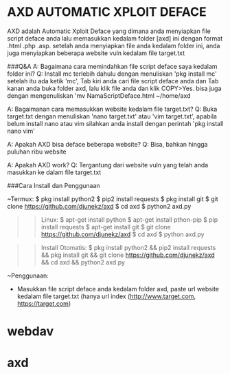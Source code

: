 # AXD AUTOMATIC XPLOIT DEFACE

AXD adalah Automatic Xploit Deface yang dimana anda menyiapkan file script deface anda lalu memasukkan kedalam folder [axd] ini dengan format .html .php .asp.
setelah anda menyiapkan file anda kedalam folder ini, anda juga menyiapkan beberapa website vuln kedalam file target.txt

###Q&A
A: Bagaimana cara memindahkan file script deface saya kedalam folder ini?
Q: Install mc terlebih dahulu dengan menuliskan 'pkg install mc' setelah itu ada ketik 'mc', Tab kiri anda cari file script deface anda dan Tab kanan anda buka folder axd, lalu klik file anda dan klik COPY>Yes. bisa juga dengan mengenuliskan 'mv NamaScriptDeface.html ~/home/axd

A: Bagaimanan cara memasukkan website kedalam file target.txt?
Q: Buka target.txt dengan menuliskan 'nano target.txt' atau 'vim target.txt', apabila belum install nano atau vim silahkan anda install dengan perintah 'pkg install nano vim'

A: Apakah AXD bisa deface beberapa website?
Q: Bisa, bahkan hingga puluhan ribu website

A: Apakah AXD work?
Q: Tergantung dari website vuln yang telah anda masukkan ke dalam file target.txt
 
###Cara Install dan Penggunaan

~Termux:
$ pkg install python2
$ pip2 install requests
$ pkg install git
$ git clone https://github.com/djunekz/axd
$ cd axd
$ python2 axd.py

>>Linux:
$ apt-get install python
$ apt-get install pthon-pip
$ pip install requests
$ apt-get install git
$ git clone https://github.com/djunekz/axd
$ cd axd
$ python axd.py

>>Install Otomatis:
$ pkg install python2 && pip2 install requests && pkg install git && git clone https://github.com/djunekz/axd && cd axd && python2 axd.py

~Penggunaan:
* Masukkan file script deface anda kedalam folder axd, paste url website kedalam file target.txt (hanya url index (http://www.target.com, https://target.com)
# webdav
# axd

